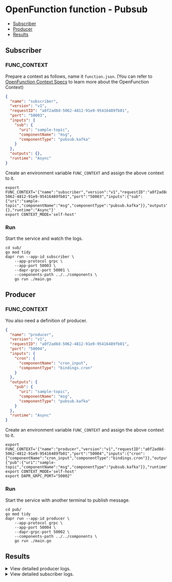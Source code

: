 # OpenFunction function - Pubsub

- [Subscriber](#subscriber)
- [Producer](#producer)
- [Results](#results)

## Subscriber

### FUNC_CONTEXT

Prepare a context as follows, name it `function.json`. (You can refer to [OpenFunction Context Specs](https://github.com/OpenFunction/functions-framework/blob/main/docs/OpenFunction-context-specs.md) to learn more about the OpenFunction Context)

```json
{
  "name": "subscriber",
  "version": "v1",
  "requestID": "a0f2ad8d-5062-4812-91e9-95416489fb01",
  "port": "50003",
  "inputs": {
    "sub": {
      "uri": "sample-topic",
      "componentName": "msg",
      "componentType": "pubsub.kafka"
    }
  },
  "outputs": {},
  "runtime": "Async"
}
```

Create an environment variable `FUNC_CONTEXT` and assign the above context to it.

```shell
export FUNC_CONTEXT='{"name":"subscriber","version":"v1","requestID":"a0f2ad8d-5062-4812-91e9-95416489fb01","port":"50003","inputs":{"sub":{"uri":"sample-topic","componentName":"msg","componentType":"pubsub.kafka"}},"outputs":{},"runtime":"Async"}'
export CONTEXT_MODE='self-host'
```

### Run

Start the service and watch the logs.

```shell
cd sub/
go mod tidy
dapr run --app-id subscriber \
    --app-protocol grpc \
    --app-port 50003 \
    --dapr-grpc-port 50001 \
    --components-path ../../components \
    go run ./main.go
```

## Producer

### FUNC_CONTEXT

You also need a definition of producer.

```json
{
  "name": "producer",
  "version": "v1",
  "requestID": "a0f2ad8d-5062-4812-91e9-95416489fb01",
  "port": "50004",
  "inputs": {
    "cron": {
      "componentName": "cron_input",
      "componentType": "bindings.cron"
    }
  },
  "outputs": {
    "pub": {
      "uri": "sample-topic",
      "componentName": "msg",
      "componentType": "pubsub.kafka"
    }
  },
  "runtime": "Async"
}
```

Create an environment variable `FUNC_CONTEXT` and assign the above context to it.

```shell
export FUNC_CONTEXT='{"name":"producer","version":"v1","requestID":"a0f2ad8d-5062-4812-91e9-95416489fb01","port":"50004","inputs":{"cron":{"componentName":"cron_input","componentType":"bindings.cron"}},"outputs":{"pub":{"uri":"sample-topic","componentName":"msg","componentType":"pubsub.kafka"}},"runtime":"Async"}'
export CONTEXT_MODE='self-host'
export DAPR_GRPC_PORT="50002"
```

### Run

Start the service with another terminal to publish message.

```shell
cd pub/
go mod tidy
dapr run --app-id producer \
    --app-protocol grpc \
    --app-port 50004 \
    --dapr-grpc-port 50002 \
    --components-path ../../components \
    go run ./main.go
```

## Results

<details>
<summary>View detailed producer logs.</summary>

```shell
== APP == dapr client initializing for: 127.0.0.1:50002
== APP == I0308 12:00:57.853501 2463688 framework.go:110] Plugins for pre-hook stage:
== APP == I0308 12:00:57.853575 2463688 framework.go:118] Plugins for post-hook stage:
== APP == I0308 12:00:57.855762 2463688 async.go:111] registered bindings handler: cron_input
== APP == I0308 12:00:57.855780 2463688 async.go:53] Async Function serving grpc: listening on port 50004
INFO[0001] application discovered on port 50004          app_id=producer instance=crab scope=dapr.runtime type=log ver=1.5.1
INFO[0001] actor runtime started. actor idle timeout: 1h0m0s. actor scan interval: 30s  app_id=producer instance=crab scope=dapr.runtime.actor type=log ver=1.5.1
INFO[0001] dapr initialized. Status: Running. Init Elapsed 1666.519766ms  app_id=producer instance=crab scope=dapr.runtime type=log ver=1.5.1
INFO[0001] placement tables updated, version: 0          app_id=producer instance=crab scope=dapr.runtime.actor.internal.placement type=log ver=1.5.1
== APP == I0308 12:00:59.008107 2463688 pub.go:22] send msg and receive result:
== APP == I0308 12:01:01.003672 2463688 pub.go:22] send msg and receive result:
== APP == I0308 12:01:03.010105 2463688 pub.go:22] send msg and receive result:
== APP == I0308 12:01:05.028111 2463688 pub.go:22] send msg and receive result:
```
</details>

<details>
<summary>View detailed subscriber logs.</summary>

```shell
== APP == I0308 11:59:54.548833 2459950 framework.go:110] Plugins for pre-hook stage:
== APP == I0308 11:59:54.549080 2459950 framework.go:118] Plugins for post-hook stage:
== APP == dapr client initializing for: 127.0.0.1:50001
== APP == I0308 11:59:54.555141 2459950 async.go:143] registered pubsub handler: msg, topic: sample-topic
== APP == I0308 11:59:54.555166 2459950 async.go:53] Async Function serving grpc: listening on port 50003
INFO[0006] application discovered on port 50003          app_id=subscriber instance=crab scope=dapr.runtime type=log ver=1.5.1
INFO[0006] actor runtime started. actor idle timeout: 1h0m0s. actor scan interval: 30s  app_id=subscriber instance=crab scope=dapr.runtime.actor type=log ver=1.5.1
INFO[0006] app is subscribed to the following topics: [sample-topic] through pubsub=msg  app_id=subscriber instance=crab scope=dapr.runtime type=log ver=1.5.1
INFO[0006] placement tables updated, version: 0          app_id=subscriber instance=crab scope=dapr.runtime.actor.internal.placement type=log ver=1.5.1
INFO[0009] dapr initialized. Status: Running. Init Elapsed 9673.663393ms  app_id=subscriber instance=crab scope=dapr.runtime type=log ver=1.5.1
== APP == 2022/03/08 12:00:59 event - Data: {"hello":"world"}
== APP == 2022/03/08 12:00:59 event - Data: map[hello:world]
== APP == 2022/03/08 12:01:01 event - Data: {"hello":"world"}
== APP == 2022/03/08 12:01:01 event - Data: map[hello:world]
== APP == 2022/03/08 12:01:03 event - Data: {"hello":"world"}
== APP == 2022/03/08 12:01:03 event - Data: map[hello:world]
== APP == 2022/03/08 12:01:05 event - Data: {"hello":"world"}
== APP == 2022/03/08 12:01:05 event - Data: map[hello:world]
```
</details>

